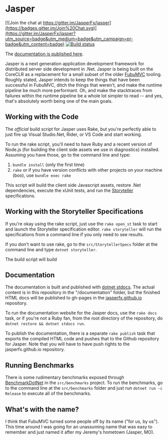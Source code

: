 Jasper
======

[![Join the chat at https://gitter.im/JasperFx/jasper](https://badges.gitter.im/Join%20Chat.svg)](https://gitter.im/JasperFx/jasper?utm_source=badge&utm_medium=badge&utm_campaign=pr-badge&utm_content=badge)
[![Build status](https://ci.appveyor.com/api/projects/status/o23fp3diks7024x9?svg=true)](https://ci.appveyor.com/project/jasper-ci/jasper)


The [documentation is published here](http://jasperfx.github.io/documentation).

Jasper is a next generation application development framework for distributed server side development in .Net. Jasper is being built on the CoreCLR as a replacement for a small subset of the older [FubuMVC](https://fubumvc.github.io) tooling. Roughly stated, Jasper
intends to keep the things that have been successful in FubuMVC, ditch the things that weren't, and make the runtime pipeline
be much more performant. Oh, and make the stacktraces from failures within the runtime pipeline be a whole lot simpler to read -- and yes, that's absolutely worth being one of the main goals.

## Working with the Code

The *official* build script for Jasper uses Rake, but you're perfectly able to just fire up Visual Studio.Net, Rider, or VS Code and start working.

To run the rake script, you'll need to have Ruby and a recent version of Node.js (for building the client side assets we use in diagnostics) installed. Assuming you have those, go to the command line and type:

1. `bundle install` (only the first time)
1. `rake` or if you have version conflicts with other projects on your machine (boo), use `bundle exec rake`

This script will build the client side Javascript assets, restore .Net dependencies, execute the xUnit tests, and run the [Storyteller](http://storyteller.github.io) specifications.

## Working with the Storyteller Specifications

If you're okay using the rake script, just use the `rake open_st` task to start and launch the Storyteller specification editor. `rake storyteller` will run the specifications from a command line if you only need to see results.

If you don't want to use rake, go to the `src/StorytellerSpecs` folder at the command line and type `dotnet storyteller`.

The build script will build 

## Documentation

The documentation is built and published with [dotnet stdocs](http://storyteller.github.io/documentation/docs/). The actual content is
in this repository in the "/documentation" folder, but the finished HTML docs will be published to gh-pages in the
[jasperfx.github.io](https://github.com/JasperFx/jasperfx.github.io) repository.

To run the documentation website for the Jasper docs, use the `rake docs` task, or if you're not a Ruby fan, from the
root directory of the repository, do `dotnet restore && dotnet stdocs run`.

To publish the documentation, there is a separate `rake publish` task that exports the compiled HTML code and pushes that to the Github
repository for Jasper. Note that you will have to have push rights to the jasperfx.github.io repository.


## Running Benchmarks

There is some rudimentary benchmarks exposed through [BenchmarkDotNet](http://benchmarkdotnet.org/) in the `src/benchmarks` project. To run the benchmarks, go to the command line at the `src/benchmarks` folder and just run `dotnet run -c Release` to execute all of the benchmarks.


## What's with the name?

I think that FubuMVC turned some people off by its name ("for us, by us"). This time around I was going for an
unassuming name that was easy to remember and just named it after my Jeremy's hometown (Jasper, MO).





